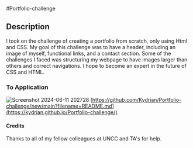 #Portfolio-challenge

## Description 
I took on the challenge of creating a portfolio from scratch, only using Html and CSS. My goal of this challenge was to have a header, including an image of myself, functional links, and a contact section. Some of the challenges I faced was structuring my webpage to have images larger than others and correct navigations. I hope to become an expert in the future of CSS and HTML.

### To Application
![Screenshot 2024-06-11 202728](https://github.com/Kydrian/Portfolio-challenge/assets/170054937/bb18f0a2-ba1e-4bf9-8c45-9955dd512494)
[https://github.com/Kydrian/Portfolio-challenge/new/main?filename=README.md](https://kydrian.github.io/Portfolio-challenge/)

#### Credits
Thanks to all of my fellow colleagues at UNCC and TA's for help. 
